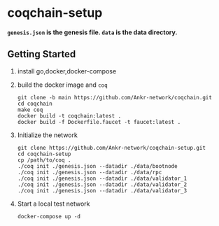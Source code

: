 # coqchain-setup

**`genesis.json` is the genesis file. `data` is the data directory.**

## Getting Started

1. install go,docker,docker-compose

2. build the docker image and `coq`

   ```shell
   git clone -b main https://github.com/Ankr-network/coqchain.git
   cd coqchain
   make coq
   docker build -t coqchain:latest .
   docker build -f Dockerfile.faucet -t faucet:latest .
   ```

3. Initialize the network

   ```shell
   git clone https://github.com/Ankr-network/coqchain-setup.git
   cd coqchain-setup
   cp /path/to/coq .
   ./coq init ./genesis.json --datadir ./data/bootnode
   ./coq init ./genesis.json --datadir ./data/rpc
   ./coq init ./genesis.json --datadir ./data/validator_1
   ./coq init ./genesis.json --datadir ./data/validator_2
   ./coq init ./genesis.json --datadir ./data/validator_3
   ```
4. Start a local test network

   ```shell
   docker-compose up -d 
   ```
   
